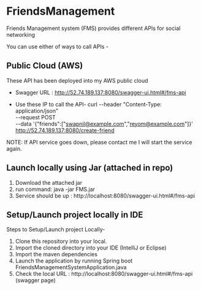 # FriendsManagement
Friends Management system (FMS) provides different APIs for social networking 

You can use either of ways to call APIs -

Public Cloud (AWS)
------------------
These API has been deployed into my AWS public cloud 
- Swagger URL : http://52.74.189.137:8080/swagger-ui.html#/fms-api

- Use these IP to call the API-
curl --header "Content-Type: application/json" \
  --request POST \
  --data '{"friends":["swapnil@example.com","reyom@example.com"]}' \
  http://52.74.189.137:8080/create-friend 
  
NOTE: If API service goes down, please contact me I will start the service again.

Launch locally using Jar (attached in repo)
-------------------------------------------
1. Download the attached jar
2. run command: java -jar FMS.jar
3. Service should be up : http://localhost:8080/swagger-ui.html#/fms-api


Setup/Launch project locally in IDE
------------------------------------

Steps to Setup/Launch project Locally-
1. Clone this repository into your local.
2. Import the cloned directory into your IDE (IntelliJ or Eclipse)
3. Import the maven dependencies
4. Launch the application by running Spring boot FriendsManagementSystemApplication.java
5. Check the local URL : http://localhost:8080/swagger-ui.html#/fms-api (swagger page)


